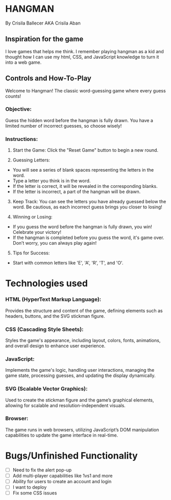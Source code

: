 # HANGMAN

By Crisila Ballecer AKA Crisila Aban

## Inspiration for the game

I love games that helps me think. I remember playing hangman as a kid and thought how I can use my html, CSS, and JavaScript knowledge to turn it into a web game.


## Controls and How-To-Play

Welcome to Hangman! The classic word-guessing game where every guess counts!

### Objective:
Guess the hidden word before the hangman is fully drawn. You have a limited number of incorrect guesses, so choose wisely!

### Instructions:
1. Start the Game: Click the "Reset Game" button to begin a new round.

2. Guessing Letters:
- You will see a series of blank spaces representing the letters in the word.
- Type a letter you think is in the word.
- If the letter is correct, it will be revealed in the corresponding blanks.
- If the letter is incorrect, a part of the hangman will be drawn.

3. Keep Track: You can see the letters you have already guessed below the word.
Be cautious, as each incorrect guess brings you closer to losing!

4. Winning or Losing:
- If you guess the word before the hangman is fully drawn, you win! Celebrate your victory!
- If the hangman is completed before you guess the word, it's game over. Don’t worry, you can always play again!

5. Tips for Success:
- Start with common letters like 'E', 'A', 'R', 'T', and 'O'.

# Technologies used
### HTML (HyperText Markup Language): 
Provides the structure and content of the game, defining elements such as headers, buttons, and the SVG stickman figure.

### CSS (Cascading Style Sheets):
Styles the game's appearance, including layout, colors, fonts, animations, and overall design to enhance user experience.

### JavaScript:
Implements the game's logic, handling user interactions, managing the game state, processing guesses, and updating the display dynamically.

### SVG (Scalable Vector Graphics):
Used to create the stickman figure and the game’s graphical elements, allowing for scalable and resolution-independent visuals.

### Browser:
The game runs in web browsers, utilizing JavaScript’s DOM manipulation capabilities to update the game interface in real-time.

# Bugs/Unfinished Functionality
-[ ] Need to fix the alert pop-up
-[ ] Add multi-player capabilities like 1vs1 and more
-[ ] Ability for users to create an account and login
-[ ] I want to deploy 
-[ ] Fix some CSS issues

